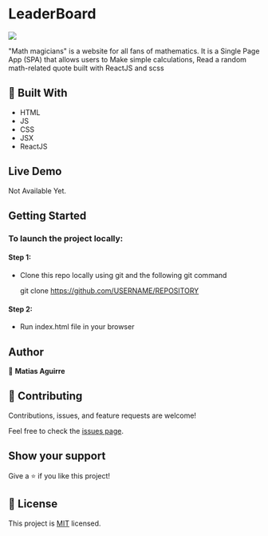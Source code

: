 

# LeaderBoard

![](https://img.shields.io/badge/Microverse-blueviolet)

"Math magicians" is a website for all fans of mathematics. It is a Single Page App (SPA) that allows users to Make simple calculations, Read a random math-related quote built with ReactJS and scss


## 🧰 Built With

- HTML
- JS
- CSS
- JSX
- ReactJS

## Live Demo

Not Available Yet.

## Getting Started

### To launch the project locally:

#### Step 1:
- Clone this repo locally using git and the following git command

  git clone https://github.com/USERNAME/REPOSITORY

#### Step 2:

- Run index.html file in your browser

## Author

👤 **Matias Aguirre**

## 🤝 Contributing

Contributions, issues, and feature requests are welcome!

Feel free to check the [issues page](../../issues/).

## Show your support

Give a ⭐️ if you like this project!


## 📝 License

This project is [MIT](./MIT.md) licensed.